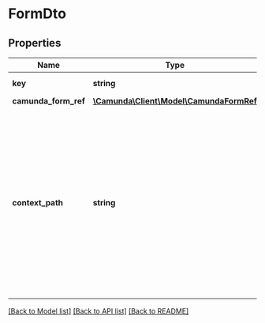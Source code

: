# FormDto

## Properties
Name | Type | Description | Notes
------------ | ------------- | ------------- | -------------
**key** | **string** | The form key. | [optional] 
**camunda_form_ref** | [**\Camunda\Client\Model\CamundaFormRef**](CamundaFormRef.md) |  | [optional] 
**context_path** | **string** | The context path of the process application. If the task (or the process definition) does not belong to a process application deployment or a process definition at all, this property is not set. | [optional] 

[[Back to Model list]](../../README.md#documentation-for-models) [[Back to API list]](../../README.md#documentation-for-api-endpoints) [[Back to README]](../../README.md)

